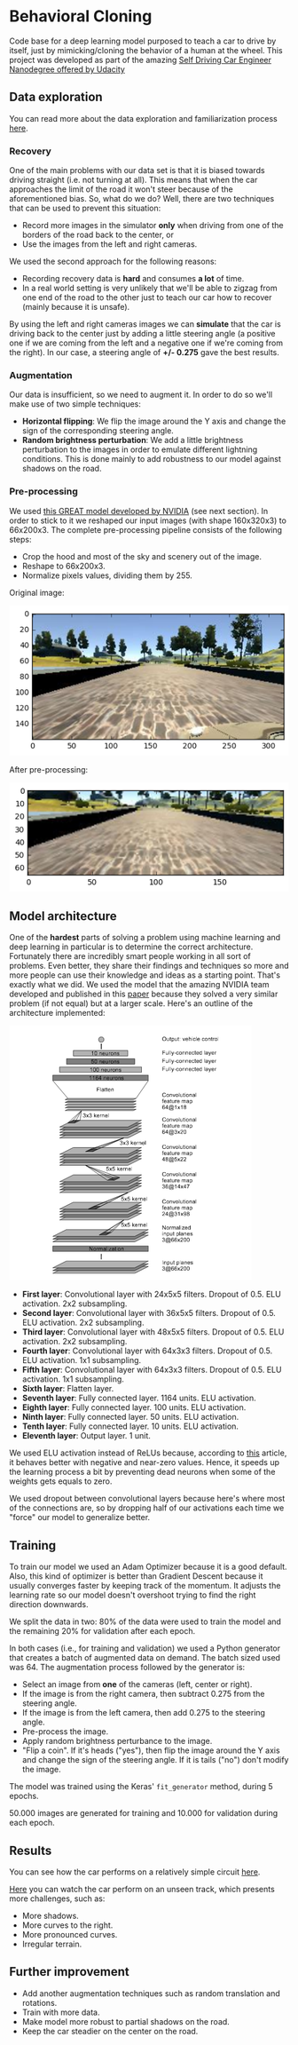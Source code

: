 # Behavioral Cloning

Code base for a deep learning model purposed to teach a car to drive by itself, just by mimicking/cloning the behavior 
of a human at the wheel. This project was developed as part of the amazing [Self Driving Car Engineer Nanodegree 
offered by Udacity](https://www.udacity.com/drive)

## Data exploration

You can read more about the data exploration and familiarization process [here](https://github.com/jesus-a-martinez-v/behavioral-cloning/blob/master/exploration.ipynb).

### Recovery

One of the main problems with our data set is that it is biased towards driving straight (i.e. not turning at all). This
means that when the car approaches the limit of the road it won't steer because of the aforementioned bias. So, what do we do?
Well, there are two techniques that can be used to prevent this situation:

* Record more images in the simulator **only** when driving from one of the borders of the road back to the center, or
* Use the images from the left and right cameras.

We used the second approach for the following reasons:

* Recording recovery data is **hard** and consumes **a lot** of time.
* In a real world setting is very unlikely that we'll be able to zigzag from one end of the road to the other just to teach our car how to recover (mainly because it is unsafe).

By using the left and right cameras images we can **simulate** that the car is driving back to the center just by adding a little steering angle (a positive one if we are coming from the left and a negative one if we're coming from the right). In our case, a steering angle of **+/- 0.275** gave the best results.

### Augmentation

Our data is insufficient, so we need to augment it. In order to do so we'll make use of two simple techniques:

 * **Horizontal flipping**: We flip the image around the Y axis and change the sign of the corresponding steering angle.
 * **Random brightness perturbation**: We add a little brightness perturbation to the images in order to emulate different lightning conditions. This is done mainly to add robustness to our model against shadows on the road.

### Pre-processing

We used [this GREAT model developed by NVIDIA](http://images.nvidia.com/content/tegra/automotive/images/2016/solutions/pdf/end-to-end-dl-using-px.pdf) (see next section). In order to stick to it we reshaped our input images 
 (with shape 160x320x3) to 66x200x3. The complete pre-processing pipeline consists of the following steps:
 
 * Crop the hood and most of the sky and scenery out of the image.
 * Reshape to 66x200x3.
 * Normalize pixels values, dividing them by 255.
 
Original image:

![alt tag](https://github.com/jesus-a-martinez-v/behavioral-cloning/blob/master/readme_assets/left.png)

After pre-processing:

![alt tag](https://github.com/jesus-a-martinez-v/behavioral-cloning/blob/master/readme_assets/preprocess.png)

## Model architecture

One of the **hardest** parts of solving a problem using machine learning and deep learning in particular is to determine
the correct architecture. Fortunately there are incredibly smart people working in all sort of problems. Even better, they share their findings and techniques so more and more people can use their knowledge and ideas as a starting point. That's exactly what we did. We used the model that the amazing NVIDIA team developed and published in this [paper](http://images.nvidia.com/content/tegra/automotive/images/2016/solutions/pdf/end-to-end-dl-using-px.pdf) because they solved a very similar problem (if not equal) but at a larger scale. Here's an outline of the architecture implemented:

![alt tag](https://github.com/jesus-a-martinez-v/behavioral-cloning/blob/master/readme_assets/1-oYI-6Ne_RfQcBiNftqcvew.png)

* **First layer**: Convolutional layer with 24x5x5 filters. Dropout of 0.5. ELU activation. 2x2 subsampling.
* **Second layer**: Convolutional layer with 36x5x5 filters. Dropout of 0.5. ELU activation. 2x2 subsampling.
* **Third layer**: Convolutional layer with 48x5x5 filters. Dropout of 0.5. ELU activation. 2x2 subsampling.
* **Fourth layer**: Convolutional layer with 64x3x3 filters. Dropout of 0.5. ELU activation. 1x1 subsampling.
* **Fifth layer**: Convolutional layer with 64x3x3 filters. Dropout of 0.5. ELU activation. 1x1 subsampling.
* **Sixth layer**: Flatten layer.
* **Seventh layer**: Fully connected layer. 1164 units. ELU activation.
* **Eighth layer**: Fully connected layer. 100 units. ELU activation.
* **Ninth layer**: Fully connected layer. 50 units. ELU activation.
* **Tenth layer**: Fully connected layer. 10 units. ELU activation.
* **Eleventh layer**: Output layer. 1 unit.

We used ELU activation instead of ReLUs because, according to [this](http://www.picalike.com/blog/2015/11/28/relu-was-yesterday-tomorrow-comes-elu/) article, it behaves better with negative and near-zero values. Hence, it speeds up the learning process a bit by preventing dead neurons when some of the weights gets equals to zero.

We used dropout between convolutional layers because here's where most of the connections are, so by dropping half of our activations each time we "force" our model to generalize better.

## Training

To train our model we used an Adam Optimizer because it is a good default. Also, this kind of optimizer is better than Gradient Descent because it usually converges faster by keeping track of the momentum. It adjusts the learning rate so our model doesn't overshoot trying to find the right direction downwards.

We split the data in two: 80% of the data were used to train the model and the remaining 20% for validation after each epoch.

In both cases (i.e., for training and validation) we used a Python generator that creates a batch of augmented data on demand. The batch sized used was 64. The augmentation process followed by the generator is:

* Select an image from **one** of the cameras (left, center or right).
* If the image is from the right camera, then subtract 0.275 from the steering angle.
* If the image is from the left camera, then add 0.275 to the steering angle.
* Pre-process the image.
* Apply random brightness perturbance to the image.
* "Flip a coin". If it's heads ("yes"), then flip the image around the Y axis and change the sign of the steering angle. If it is tails ("no") don't modify the image.

The model was trained using the Keras' `fit_generator` method, during 5 epochs.

50.000 images are generated for training and 10.000 for validation during each epoch.

## Results

You can see how the car performs on a relatively simple circuit [here](https://drive.google.com/open?id=0B1SO9hJRt-hgUm9TZzhjeDRyNmM).

[Here](https://drive.google.com/open?id=0B1SO9hJRt-hgOVl4TnprN08tMGs) you can watch the car perform on an unseen track, which presents more challenges, such as:

* More shadows.
* More curves to the right.
* More pronounced curves.
* Irregular terrain.

## Further improvement

* Add another augmentation techniques such as random translation and rotations.
* Train with more data.
* Make model more robust to partial shadows on the road.
* Keep the car steadier on the center on the road.
